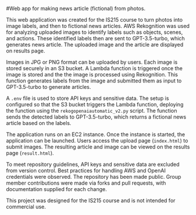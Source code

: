 #Web app for making news article (fictional) from photos.

This web application was created for the IS215 course to turn photos into image labels, and then to  fictional news articles. AWS Rekognition was used for analyzing uploaded images to identify labels such as objects, scenes, and actions. These identified labels then are sent to GPT-3.5-turbo, which generates news article. The uploaded image and the article are displayed on results page.

Images in JPG or PNG format can be uploaded by users. Each image is stored securely in an S3 bucket.  A Lambda function is triggered once the image is stored and the the image is processed using Rekognition. This function generates labels from the image and submitted them as input to GPT-3.5-turbo to generate articles.

A `.env` file is used to store API keys and sensitive data. The setup is configured so that the S3 bucket triggers the Lambda function, deploying the function using the `rekogopenaiautomatic_v2.py` script. The function sends the detected labels to GPT-3.5-turbo, which returns a fictional news article based on the labels.

The application runs on an EC2 instance. Once the instance is started, the application can be launched. Users access the upload page (`index.html`) to submit images. The resulting article and image can be viewed on the results page (`result.html`).

To meet repository guidelines, API keys and sensitive data are excluded from version control. Best practices for handling AWS and OpenAI credentials were observed. The repository has been made public. Group member contributions were made via forks and pull requests, with documentation supplied for each change.

This project was designed for the IS215 course and is not intended for commercial use.
